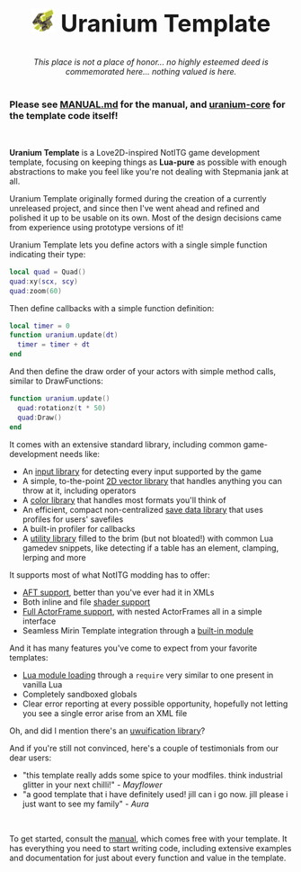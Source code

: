 <center>
  <h2 style="font-size: 42px">
    <img src="docs/uranium.png" height="42px" alt="">
    <b>Uranium Template</b>
  </h2>
  <em>This place is not a place of honor... no highly esteemed deed is commemorated here... nothing valued is here.</em>
  <br>
</center>
<br>

### Please see [MANUAL.md](MANUAL.md) for the manual, and [uranium-core](https://git.oat.zone/oat/uranium-core) for the template code itself!

<br>

**Uranium Template** is a Love2D-inspired NotITG game development template, focusing on keeping things as **Lua-pure** as possible with enough abstractions to make you feel like you're not dealing with Stepmania jank at all.

Uranium Template originally formed during the creation of a currently unreleased project, and since then I've went ahead and refined and polished it up to be usable on its own. Most of the design decisions came from experience using prototype versions of it!

Uranium Template lets you define actors with a single simple function indicating their type:

```lua
local quad = Quad()
quad:xy(scx, scy)
quad:zoom(60)
```

Then define callbacks with a simple function definition:

```lua
local timer = 0
function uranium.update(dt)
  timer = timer + dt
end
```

And then define the draw order of your actors with simple method calls, similar to DrawFunctions:

```lua
function uranium.update()
  quad:rotationz(t * 50)
  quad:Draw()
end
```

It comes with an extensive standard library, including common game-development needs like:

- An [input library](MANUAL.md#input) for detecting every input supported by the game
- A simple, to-the-point [2D vector library](MANUAL.md#vector2d) that handles anything you can throw at it, including operators
- A [color library](MANUAL.md#color) that handles most formats you'll think of
- An efficient, compact non-centralized [save data library](MANUAL.md#savedata) that uses profiles for users' savefiles
- A built-in profiler for callbacks
- A [utility library](MANUAL.md#util) filled to the brim (but not bloated!) with common Lua gamedev snippets, like detecting if a table has an element, clamping, lerping and more

It supports most of what NotITG modding has to offer:

- [AFT support](MANUAL.md#actorframetexture), better than you've ever had it in XMLs
- Both inline and file [shader support](MANUAL.md#shaders)
- [Full ActorFrame support](MANUAL.md#actorframe), with nested ActorFrames all in a simple interface
- Seamless Mirin Template integration through a [built-in module](MANUAL.md#mirin)

And it has many features you've come to expect from your favorite templates:

- [Lua module loading](MANUAL.md#requiring-files) through a `require` very similar to one present in vanilla Lua
- Completely sandboxed globals
- Clear error reporting at every possible opportunity, hopefully not letting you see a single error arise from an XML file

Oh, and did I mention there's an [uwuification library](MANUAL.md#uwuify)?

And if you're still not convinced, here's a couple of testimonials from our dear users:

- "this template really adds some spice to your modfiles. think industrial glitter in your next chilli!" _- Mayflower_
- "a good template that i have definitely used! jill can i go now. jill please i just want to see my family" _- Aura_

<br/>

To get started, consult the [manual](MANUAL.md), which comes free with your template. It has everything you need to start writing code, including extensive examples and documentation for just about every function and value in the template.